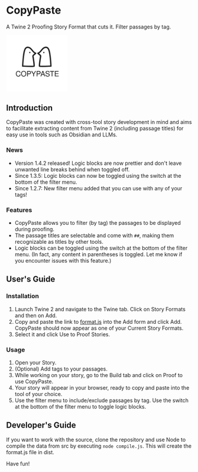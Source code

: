 # CopyPaste
A Twine 2 Proofing Story Format that cuts it. Filter passages by tag.

<img src="dist/icon.svg" width="33%" height="33%">

## Introduction
CopyPaste was created with cross-tool story development in mind and aims to facilitate extracting content from Twine 2 (including passage titles) for easy use in tools such as Obsidian and LLMs.

### News
- Version 1.4.2 released! Logic blocks are now prettier and don't leave unwanted line breaks behind when toggled off.
- Since 1.3.5: Logic blocks can now be toggled using the switch at the bottom of the filter menu.
- Since 1.2.7: New filter menu added that you can use with any of your tags!

### Features
- CopyPaste allows you to filter (by tag) the passages to be displayed during proofing.
- The passage titles are selectable and come with ```##```, making them recognizable as titles by other tools.
- Logic blocks can be toggled using the switch at the bottom of the filter menu. (In fact, any content in parentheses is toggled. Let me know if you encounter issues with this feature.)

## User's Guide

### Installation
1. Launch Twine 2 and navigate to the Twine tab. Click on Story Formats and then on Add.
2. Copy and paste the link to [format.js](https://cocoknight.com/CopyPaste/dist/format.js) into the Add form and click Add. CopyPaste should now appear as one of your Current Story Formats.
3. Select it and click Use to Proof Stories.

### Usage
1. Open your Story.
2. (Optional) Add tags to your passages.
3. While working on your story, go to the Build tab and click on Proof to use CopyPaste.
4. Your story will appear in your browser, ready to copy and paste into the tool of your choice.
5. Use the filter menu to include/exclude passages by tag. Use the switch at the bottom of the filter menu to toggle logic blocks.

## Developer's Guide
If you want to work with the source, clone the repository and use Node to compile the data from src by executing ```node compile.js```. This will create the format.js file in dist.

Have fun!
